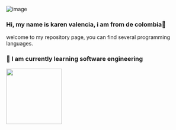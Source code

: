 ![image](https://user-images.githubusercontent.com/70981253/194962387-c41be99c-6a09-48e1-9735-2ade441dcf74.png)

 

### Hi, my name is karen valencia, i am from de colombia👋 
welcome to my repository page, you can find several programming languages.
### 🌱 I am currently learning software engineering



<img align="left" height="150" src="https://github.com/M0nica/M0nica/raw/main/octomonica/m0nica-octocat-rotating.gif?raw=true" style="max-width: 100%; display: inline-block;" data-target="animated-image.originalImage">
<!--
**karenvalencia-bit/karenvalencia-bit** is a ✨ _special_ ✨ repository because its `README.md` (this file) appears on your GitHub profile.

